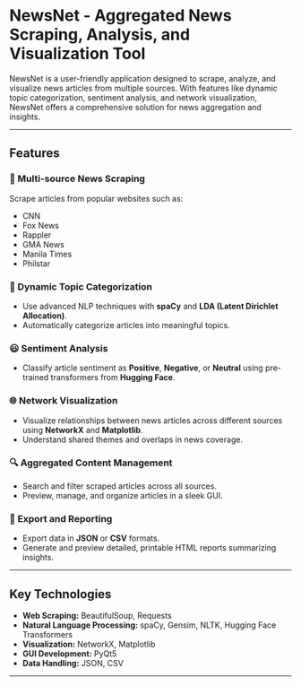 # NewsNet - Aggregated News Scraping, Analysis, and Visualization Tool

NewsNet is a user-friendly application designed to scrape, analyze, and visualize news articles from multiple sources. With features like dynamic topic categorization, sentiment analysis, and network visualization, NewsNet offers a comprehensive solution for news aggregation and insights.

---

## Features

### 📰 Multi-source News Scraping
Scrape articles from popular websites such as:
- CNN
- Fox News
- Rappler
- GMA News
- Manila Times
- Philstar

### 🧠 Dynamic Topic Categorization
- Use advanced NLP techniques with **spaCy** and **LDA (Latent Dirichlet Allocation)**.
- Automatically categorize articles into meaningful topics.

### 😃 Sentiment Analysis
- Classify article sentiment as **Positive**, **Negative**, or **Neutral** using pre-trained transformers from **Hugging Face**.

### 🌐 Network Visualization
- Visualize relationships between news articles across different sources using **NetworkX** and **Matplotlib**.
- Understand shared themes and overlaps in news coverage.

### 🔍 Aggregated Content Management
- Search and filter scraped articles across all sources.
- Preview, manage, and organize articles in a sleek GUI.

### 📄 Export and Reporting
- Export data in **JSON** or **CSV** formats.
- Generate and preview detailed, printable HTML reports summarizing insights.

---

## Key Technologies
- **Web Scraping:** BeautifulSoup, Requests
- **Natural Language Processing:** spaCy, Gensim, NLTK, Hugging Face Transformers
- **Visualization:** NetworkX, Matplotlib
- **GUI Development:** PyQt5
- **Data Handling:** JSON, CSV

---
